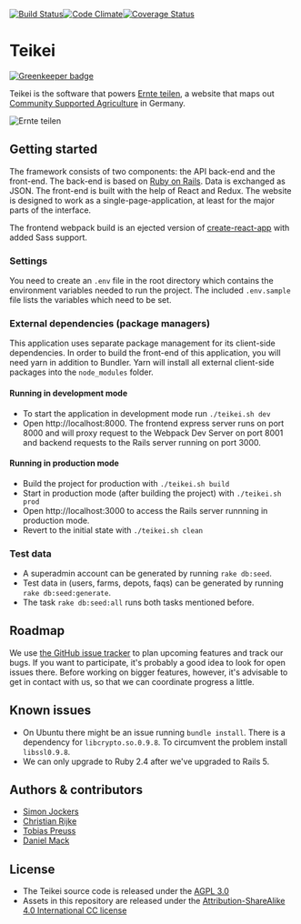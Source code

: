 [![Build Status](https://travis-ci.org/teikei/teikei.svg?branch=master)](https://travis-ci.org/teikei/teikei)[![Code Climate](https://codeclimate.com/github/teikei/teikei.png)](https://codeclimate.com/github/teikei/teikei)[![Coverage Status](https://coveralls.io/repos/teikei/teikei/badge.svg?branch=master&service=github)](https://coveralls.io/github/teikei/teikei?branch=master)

# Teikei

[![Greenkeeper badge](https://badges.greenkeeper.io/teikei/teikei.svg)](https://greenkeeper.io/)

Teikei is the software that powers [Ernte teilen][ernteteilen], a website that maps out [Community Supported Agriculture][csa] in Germany.

![Ernte teilen](screenshot.jpg "Screenshot from ernte-teilen.org")

## Getting started

The framework consists of two components: the API back-end and the front-end. The back-end is based on [Ruby on Rails][rubyonrails]. Data is exchanged as JSON. The front-end is built with the help of React and Redux. The website is designed to work as a single-page-application, at least for the major parts of the interface.

The frontend webpack build is an ejected version of [create-react-app][create-react-app] with added Sass support.

### Settings

You need to create an `.env` file in the root directory which contains the environment variables needed to run the project. The included `.env.sample` file lists the variables which need to be set.

### External dependencies (package managers)

This application uses separate package management for its client-side dependencies. In order to build the front-end of this application, you will need yarn in addition to Bundler. Yarn will install all external client-side packages into the `node_modules` folder.

#### Running in development mode

* To start the application in development mode run `./teikei.sh dev`
* Open http://localhost:8000. The frontend express server runs on port 8000 and will proxy request to the Webpack Dev Server on port 8001 and backend requests to the Rails server running on port 3000.

#### Running in production mode

* Build the project for production with `./teikei.sh build`
* Start in production mode (after building the project) with `./teikei.sh prod`
* Open http://localhost:3000 to access the Rails server runnning in production mode.
* Revert to the initial state with `./teikei.sh clean`

### Test data

* A superadmin account can be generated by running `rake db:seed`.
* Test data in (users, farms, depots, faqs) can be generated by running `rake db:seed:generate`.
* The task `rake db:seed:all` runs both tasks mentioned before.

## Roadmap

We use [the GitHub issue tracker](https://github.com/teikei/teikei/issues) to plan upcoming features and track our bugs. If you want to participate, it's probably a good idea to look for open issues there. Before working on bigger features, however, it's advisable to get in contact with us, so that we can coordinate progress a little.

## Known issues

- On Ubuntu there might be an issue running `bundle install`. There is a dependency for `libcrypto.so.0.9.8`. To circumvent the problem install `libssl0.9.8`.
- We can only upgrade to Ruby 2.4 after we've upgraded to Rails 5.

## Authors & contributors

* [Simon Jockers][sjockers]
* [Christian Rijke][crijke]
* [Tobias Preuss][johnjohndoe]
* [Daniel Mack][zonque]

## License

* The Teikei source code is released under the [AGPL 3.0](https://www.gnu.org/licenses/agpl-3.0.html)
* Assets in this repository are released under the [Attribution-ShareAlike 4.0 International CC license](http://creativecommons.org/licenses/by-sa/4.0/)

[ernteteilen]: https://ernte-teilen.org
[csa]: http://en.wikipedia.org/wiki/Community-supported_agriculture
[sjockers]: https://github.com/sjockers
[crijke]: https://github.com/crijke
[johnjohndoe]: https://github.com/johnjohndoe
[zonque]: https://github.com/zonque
[rubyonrails]: http://rubyonrails.org
[react]: https://reactjs.org/
[yarn]: https://yarnpkg.com/
[nodejs]: http://nodejs.org
[create-react-app]: https://github.com/facebookincubator/create-react-app
